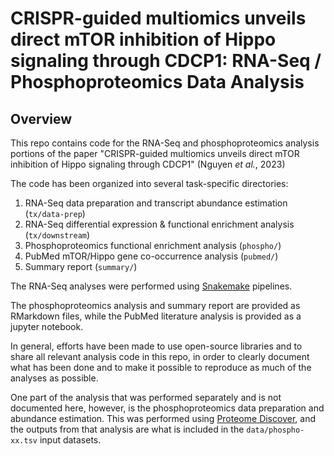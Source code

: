 # CRISPR-guided multiomics unveils direct mTOR inhibition of Hippo signaling through CDCP1: RNA-Seq / Phosphoproteomics Data Analysis

## Overview

This repo contains code for the RNA-Seq and phosphoproteomics analysis portions of the paper
"CRISPR-guided multiomics unveils direct mTOR inhibition of Hippo signaling through CDCP1" (Nguyen
_et al._, 2023)

The code has been organized into several task-specific directories:

1. RNA-Seq data preparation and transcript abundance estimation (`tx/data-prep`)
2. RNA-Seq differential expression & functional enrichment analysis (`tx/downstream`)
3. Phosphoproteomics functional enrichment analysis (`phospho/`)
4. PubMed mTOR/Hippo gene co-occurrence analysis (`pubmed/`)
5. Summary report (`summary/`)

The RNA-Seq analyses were performed using [Snakemake](https://snakemake.readthedocs.io/en/stable/)
pipelines.

The phosphoproteomics analysis and summary report are provided as RMarkdown files, while the PubMed
literature analysis is provided as a jupyter notebook.

In general, efforts have been made to use open-source libraries and to share all relevant analysis
code in this repo, in order to clearly document what has been done and to make it possible to
reproduce as much of the analyses as possible.

One part of the analysis that was performed separately and is not documented here, however, is the
phosphoproteomics data preparation and abundance estimation. This was performed using [Proteome
Discover](https://www.thermofisher.com/us/en/home/industrial/mass-spectrometry/liquid-chromatography-mass-spectrometry-lc-ms/lc-ms-software/multi-omics-data-analysis/proteome-discoverer-software.html),
and the outputs from that analysis are what is included in the `data/phospho-xx.tsv` input datasets.

